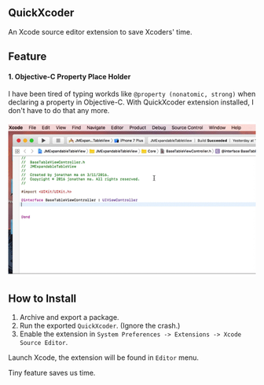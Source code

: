 ## QuickXcoder
An Xcode source editor extension to save Xcoders' time.

## Feature

#### 1. Objective-C Property Place Holder

I have been tired of typing workds like ```@property (nonatomic, strong)``` when declaring a property in Objective-C. With QuickXcoder extension installed, I don't have to do that any more.

![image](add_property.gif)

## How to Install
1. Archive and export a package.
2. Run the exported ```QuickXcoder```. (Ignore the crash.)
3. Enable the extension in ```System Preferences -> Extensions -> Xcode Source Editor```.

Launch Xcode, the extension will be found in ```Editor``` menu.

Tiny feature saves us time.

